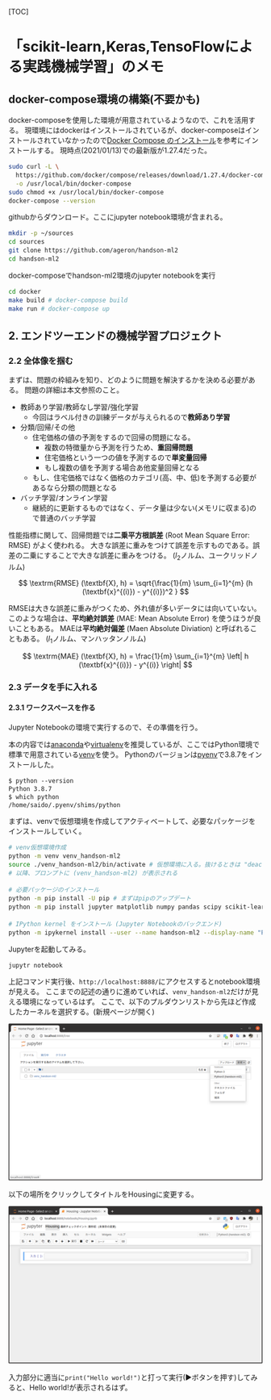 
[TOC]

# 「scikit-learn,Keras,TensoFlowによる実践機械学習」のメモ

## docker-compose環境の構築(不要かも)

docker-composeを使用した環境が用意されているようなので、これを活用する。
現環境にはdockerはインストールされているが、docker-composeはインストールされていなかったので[Docker Compose のインストール](https://docs.docker.jp/compose/install.html)を参考にインストールする。
現時点(2021/01/13)での最新版が1.27.4だった。

```sh
sudo curl -L \
  https://github.com/docker/compose/releases/download/1.27.4/docker-compose-$(uname)-$(uname -i) \
  -o /usr/local/bin/docker-compose
sudo chmod +x /usr/local/bin/docker-compose
docker-compose --version
```

githubからダウンロード。ここにjupyter notebook環境が含まれる。

```sh
mkdir -p ~/sources
cd sources
git clone https://github.com/ageron/handson-ml2
cd handson-ml2
```

docker-composeでhandson-ml2環境のjupyter notebookを実行

```sh
cd docker
make build # docker-compose build
make run # docker-compose up
```

## 2. エンドツーエンドの機械学習プロジェクト

### 2.2 全体像を掴む

まずは、問題の枠組みを知り、どのように問題を解決するかを決める必要がある。
問題の詳細は本文参照のこと。

* 教師あり学習/教師なし学習/強化学習
  + 今回はラベル付きの訓練データが与えられるので**教師あり学習**
* 分類/回帰/その他
  + 住宅価格の値の予測をするので回帰の問題になる。
    - 複数の特徴量から予測を行うため、**重回帰問題**
    - 住宅価格という一つの値を予測するので**単変量回帰**
    - もし複数の値を予測する場合あ他変量回帰となる
  + もし、住宅価格ではなく価格のカテゴリ(高、中、低)を予測する必要があるなら分類の問題となる
* バッチ学習/オンライン学習
  + 継続的に更新するものではなく、データ量は少ない(メモリに収まる)ので普通のバッチ学習

性能指標に関して、回帰問題では**二乗平方根誤差** (Root Mean Square Error: RMSE) がよく使われる。
大きな誤差に重みをつけて誤差を示すものである。誤差の二乗にすることで大きな誤差に重みをつける。
($l_2$ノルム、ユークリッドノルム)

$$
\textrm{RMSE} (\textbf{X}, h) =
  \sqrt{\frac{1}{m} \sum_{i=1}^{m} (h (\textbf{x}^{(i)}) - y^{(i)})^2 }
$$

RMSEは大きな誤差に重みがつくため、外れ値が多いデータには向いていない。
このような場合は、**平均絶対誤差** (MAE: Mean Absolute Error) を使うほうが良いこともある。
MAEは**平均絶対偏差** (Maen Absolute Diviation) と呼ばれることもある。
($l_1$ノルム、マンハッタンノルム)

$$
\textrm{MAE} (\textbf{X}, h) =
  \frac{1}{m} \sum_{i=1}^{m} \left| h (\textbf{x}^{(i)}) - y^{(i)} \right|
$$


### 2.3 データを手に入れる

#### 2.3.1 ワークスペースを作る

Jupyter Notebookの環境で実行するので、その準備を行う。

本の内容では[anaconda](https://docs.anaconda.com/)や[virtualenv](https://virtualenv.pypa.io/en/latest/)を推奨しているが、ここではPython環境で標準で用意されている[venv](https://docs.python.org/ja/3.8/library/venv.html)を使う。
Pythonのバージョンは[pyenv](https://github.com/pyenv/pyenv)で3.8.7をインストールした。

```
$ python --version
Python 3.8.7
$ which python
/home/saido/.pyenv/shims/python
```

まずは、venvで仮想環境を作成してアクティベートして、必要なパッケージをインストールしていく。

```sh
# venv仮想環境作成
python -m venv venv_handson-ml2
source ./venv_handson-ml2/bin/activate # 仮想環境に入る。抜けるときは "deactivate" と打つ
# 以降、プロンプトに (venv_handson-ml2) が表示される

# 必要パッケージのインストール
python -m pip install -U pip # まずはpipのアップデート
python -m pip install jupyter matplotlib numpy pandas scipy scikit-learn

# IPython kernel をインストール (Jupyter Notebookのバックエンド)
python -m ipykernel install --user --name handson-ml2 --display-name "Python3 (handson-ml2)"
```

Jupyterを起動してみる。

```sh
jupytr notebook
```

上記コマンド実行後、`http://localhost:8888/`にアクセスするとnotebook環境が見える。
ここまでの記述の通りに進めていれば、`venv_handson-ml2`だけが見える環境になっているはず。
ここで、以下のプルダウンリストから先ほど作成したカーネルを選択する。(新規ページが開く)

![](images/2.3.Jupyter_select_python_version.png)

以下の場所をクリックしてタイトルをHousingに変更する。

![](images/2.3.Jupyter_rename_title.png)

入力部分に適当に`print("Hello world!")`と打って実行(▶ボタンを押す)してみると、Hello world!が表示されるはず。

